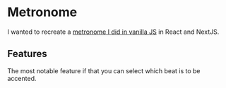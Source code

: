 # Metronome

I wanted to recreate a [metronome I did in vanilla JS](https://github.com/charlesLoder/metronome) in React and NextJS.

## Features

The most notable feature if that you can select which beat is to be accented.
